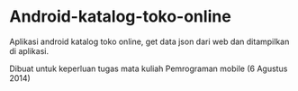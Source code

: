 # Android-katalog-toko-online
Aplikasi android katalog toko online, get data json dari web dan ditampilkan di aplikasi.


Dibuat untuk keperluan tugas mata kuliah Pemrograman mobile
(6 Agustus 2014)
